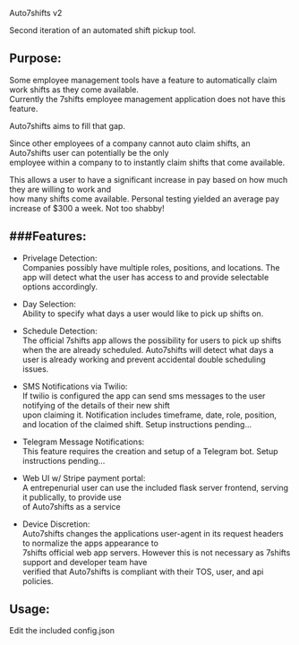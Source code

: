 Auto7shifts v2

Second iteration of an automated shift pickup tool.


Purpose:
--------
Some employee management tools have a feature to automatically claim work shifts as they come available.  
Currently the 7shifts employee management application does not have this feature.

Auto7shifts aims to fill that gap.

Since other employees of a company cannot auto claim shifts, an Auto7shifts user can potentially be the only  
employee within a company to to instantly claim shifts that come available.

This allows a user to have a significant increase in pay based on how much they are willing to work and   
how many shifts come available. Personal testing yielded an average pay increase of $300 a week. Not too shabby!


###Features:
---------
* Privelage Detection:  
Companies possibly have multiple roles, positions, and locations.
The app will detect what the user has access to and provide selectable options accordingly.

* Day Selection:  
Ability to specify what days a user would like to pick up shifts on.

* Schedule Detection:  
The official 7shifts app allows the possibility for users to pick up shifts when the are already scheduled.
Auto7shifts will detect what days a user is already working and prevent accidental double scheduling issues.

* SMS Notifications via Twilio:  
If twilio is configured the app can send sms messages to the user notifying of the details of their new shift  
upon claiming it. Notification includes timeframe, date, role, position, and location of the claimed shift.
Setup instructions pending...

* Telegram Message Notifications:  
This feature requires the creation and setup of a Telegram bot.
Setup instructions pending...

* Web UI w/ Stripe payment portal:  
A entrepenurial user can use the included flask server frontend, serving it publically, to provide use  
of Auto7shifts as a service

* Device Discretion:  
Auto7shifts changes the applications user-agent in its request headers to normalize the apps appearance to  
7shifts official web app servers. However this is not necessary as 7shifts support and developer team have  
verified that Auto7shifts is compliant with their TOS, user, and api policies. 


Usage:
------
Edit the included config.json
